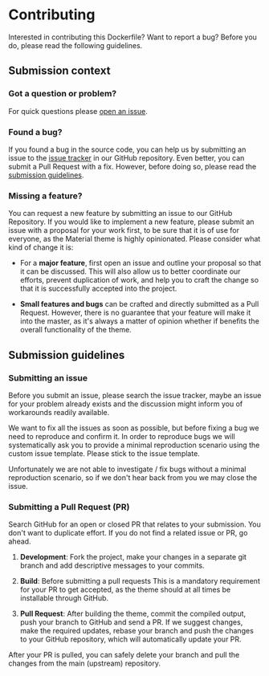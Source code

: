 # Contributing

Interested in contributing this Dockerfile? Want to report a bug? Before you do,
           please read the following guidelines.

## Submission context

### Got a question or problem?

For quick questions please [open an issue][1].
  
  [1]: https://github.com/joergklein/packages/issues

### Found a bug?

If you found a bug in the source code, you can help us by submitting an issue to
the [issue tracker][2] in our GitHub repository. Even better, you can submit a
Pull Request with a fix. However, before doing so, please read the [submission
guidelines][3].

  [2]: https://github.com/joergklein/packages/issues
  [3]: #submission-guidelines

### Missing a feature?

You can request a new feature by submitting an issue to our GitHub Repository.
If you would like to implement a new feature, please submit an issue with a
proposal for your work first, to be sure that it is of use for everyone, as the
Material theme is highly opinionated. Please consider what kind of change it is:

- For a **major feature**, first open an issue and outline your proposal so that
  it can be discussed. This will also allow us to better coordinate our efforts,
   prevent duplication of work, and help you to craft the change so that it is
   successfully accepted into the project.

- **Small features and bugs** can be crafted and directly submitted as a Pull
  Request. However, there is no guarantee that your feature will make it into
  the master, as it's always a matter of opinion whether if benefits the overall
  functionality of the theme.

## Submission guidelines

### Submitting an issue

Before you submit an issue, please search the issue tracker, maybe an issue for
your problem already exists and the discussion might inform you of workarounds
readily available.

We want to fix all the issues as soon as possible, but before fixing a bug we
need to reproduce and confirm it. In order to reproduce bugs we will
systematically ask you to provide a minimal reproduction scenario using the
custom issue template. Please stick to the issue template.

Unfortunately we are not able to investigate / fix bugs without a minimal
reproduction scenario, so if we don't hear back from you we may close the issue.

### Submitting a Pull Request (PR)

Search GitHub for an open or closed PR that relates to your submission. You
don't want to duplicate effort. If you do not find a related issue or PR, go
ahead.

1. **Development**: Fork the project, make your changes in a separate git branch
   and add descriptive messages to your commits.

1. **Build**: Before submitting a pull requests This is a mandatory requirement
   for your PR to get accepted, as the theme should at all times be installable
   through GitHub.

1. **Pull Request**: After building the theme, commit the compiled output, push
   your branch to GitHub and send a PR. If we suggest changes, make the required
   updates, rebase your branch and push the changes to your GitHub repository,
   which will automatically update your PR.

After your PR is pulled, you can safely delete your branch and pull the changes
from the main (upstream) repository.

